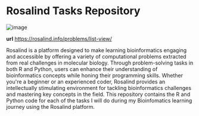 # Rosalind Tasks Repository

![image](https://github.com/KurayiChawatama/Rosalind_Tasks/assets/142725139/6e86a487-9c88-4eaf-a344-540c3d6abc6c)

**url** https://rosalind.info/problems/list-view/

Rosalind is a platform designed to make learning bioinformatics engaging and accessible by offering a variety of computational problems extracted from real challenges in molecular biology. Through problem-solving tasks in both R and Python, users can enhance their understanding of bioinformatics concepts while honing their programming skills. Whether you're a beginner or an experienced coder, Rosalind provides an intellectually stimulating environment for tackling bioinformatics challenges and mastering key concepts in the field.
This repository contains the R and Python code for each of the tasks I will do during my Bioinfomatics learning  journey using the Rosalind platform.
